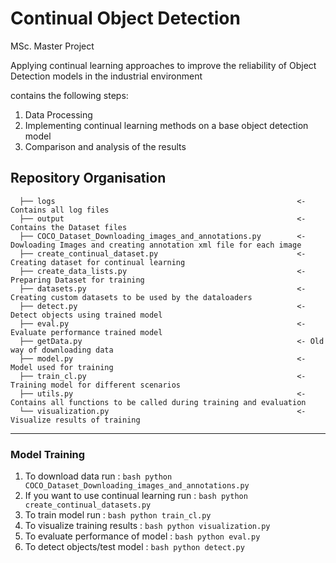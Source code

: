 # Continual Object Detection 

MSc. Master Project 

Applying continual learning approaches to improve the reliability of Object Detection models in the industrial environment

contains the following steps:
   1. Data Processing
   2. Implementing continual learning methods on a base object detection model
   3. Comparison and analysis of the results

Repository Organisation
-----------------------------------------------------------
      ├── logs                                                      <- Contains all log files
      ├── output                                                    <- Contains the Dataset files 
      ├── COCO_Dataset_Downloading_images_and_annotations.py        <- Dowloading Images and creating annotation xml file for each image
      ├── create_continual_dataset.py                               <- Creating dataset for continual learning
      ├── create_data_lists.py                                      <- Preparing Dataset for training
      ├── datasets.py                                               <- Creating custom datasets to be used by the dataloaders
      ├── detect.py                                                 <- Detect objects using trained model
      ├── eval.py                                                   <- Evaluate performance trained model
      ├── getData.py                                                <- Old way of downloading data
      ├── model.py                                                  <- Model used for training
      ├── train_cl.py                                               <- Training model for different scenarios 
      ├── utils.py                                                  <- Contains all functions to be called during training and evaluation
      └── visualization.py                                          <- Visualize results of training
 
-----------------------------------------------------------

### Model Training
1. To download data run :
   ```bash python COCO_Dataset_Downloading_images_and_annotations.py ```
2. If you want to use continual learning run : 
   ```bash python create_continual_datasets.py ```
3. To train model run : 
   ```bash python train_cl.py ```  
4. To visualize training results : 
   ```bash python visualization.py ```
5. To evaluate performance of model : 
   ```bash python eval.py```
6. To detect objects/test model :
   ```bash python detect.py```


